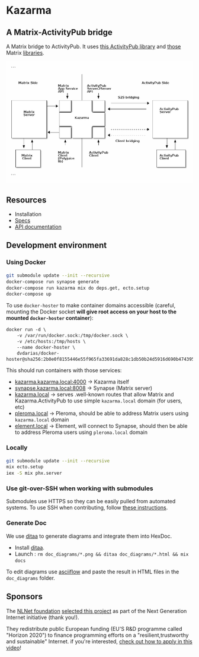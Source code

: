 # Kazarma

## A Matrix-ActivityPub bridge

A Matrix bridge to ActivityPub. It uses [this ActivityPub library](https://github.com/commonspub/ActivityPub) and [those](https://gitlab.com/kazarma/matrix_app_service.ex) Matrix [libraries](https://gitlab.com/uhoreg/polyjuice_client).

![overview](doc_diagrams/overview.png)

## Resources

- Installation
- [Specs](https://gitlab.com/kazarma/kazarma/-/wikis/Specs)
- [API documentation](https://kazarma.gitlab.io/matrix_app_service.ex)

## Development environment

### Using Docker

```bash
git submodule update --init --recursive
docker-compose run synapse generate
docker-compose run kazarma mix do deps.get, ecto.setup
docker-compose up
```

To use `docker-hoster` to make container domains accessible (careful, mounting the Docker socket **will give root access on your host to the mounted `docker-hoster` container**):
```
docker run -d \
    -v /var/run/docker.sock:/tmp/docker.sock \
    -v /etc/hosts:/tmp/hosts \
    --name docker-hoster \
    dvdarias/docker-hoster@sha256:2b0e0f8155446e55f965fa33691da828c1db50b24d5916d690b47439524291ba
```

This should run containers with those services:
- [kazarma.kazarma.local:4000](http://kazarma.kazarma.local:4000) -> Kazarma itself
- [synapse.kazarma.local:8008](http://synapse.kazarma.local:8008) -> Synapse (Matrix server)
- [kazarma.local](http://kazarma.local) -> serves .well-known routes that allow Matrix and Kazarma.ActivityPub to use simple `kazarma.local` domain (for users, etc)
- [pleroma.local](http://pleroma.local) -> Pleroma, should be able to address Matrix users using `kazarma.local` domain
- [element.local](http://element.local) -> Element, will connect to Synapse, should then be able to address Pleroma users using `pleroma.local` domain

### Locally

```bash
git submodule update --init --recursive
mix ecto.setup
iex -S mix phx.server
```

### Use git-over-SSH when working with submodules

Submodules use HTTPS so they can be easily pulled from automated systems.
To use SSH when contributing, follow [these instructions](https://stackoverflow.com/questions/11200237/how-do-i-get-git-to-default-to-ssh-and-not-https-for-new-repositories/36500841#36500841).

### Generate Doc

We use [ditaa](http://ditaa.sourceforge.net) to generate diagrams and integrate them into HexDoc.
- Install [ditaa](http://ditaa.sourceforge.net).
- Launch : `rm doc_diagrams/*.png && ditaa doc_diagrams/*.html && mix docs`

To edit diagrams use [asciiflow](http://asciiflow.com/) and paste the result in HTML files in the `doc_diagrams` folder.

## Sponsors

The [NLNet foundation](https://nlnet.nl/) [selected this project](https://nlnet.nl/project/Matrix-CommonsPub/) as part of the Next Generation Internet initiative (thank you!).

They redistribute public European funding (EU'S R&D programme called "Horizon 2020") to finance programming efforts on a "resilient,trustworthy and sustainable" Internet. if you're interested, [check out how to apply in this video](https://media.ccc.de/v/36c3-10795-ngi_zero_a_treasure_trove_of_it_innovation)!
